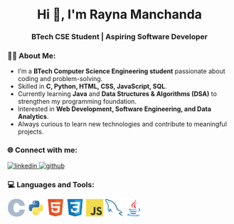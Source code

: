 <h1 align="center">Hi 👋, I'm Rayna Manchanda</h1>
<h3 align="center">BTech CSE Student | Aspiring Software Developer</h3>

### 👩‍💻 About Me:
- I’m a **BTech Computer Science Engineering student** passionate about coding and problem-solving.  
- Skilled in **C, Python, HTML, CSS, JavaScript, SQL**.  
- Currently learning **Java** and **Data Structures & Algorithms (DSA)** to strengthen my programming foundation.  
- Interested in **Web Development, Software Engineering, and Data Analytics**.  
- Always curious to learn new technologies and contribute to meaningful projects.  

### 🌐 Connect with me:
<p align="left">
<a href="www.linkedin.com/in/rayna-manchanda/" target="_blank">
  <img src="https://cdn-icons-png.flaticon.com/512/174/174857.png" alt="linkedin" height="40" width="40"/>
</a>
<a href="https://github.com/RaynaManchanda" target="_blank">
  <img src="https://cdn-icons-png.flaticon.com/512/733/733553.png" alt="github" height="40" width="40"/>
</a>
</p>

### 💻 Languages and Tools:
<p align="left"> 
  <img src="https://raw.githubusercontent.com/devicons/devicon/master/icons/c/c-original.svg" alt="c" width="40" height="40"/> 
  <img src="https://raw.githubusercontent.com/devicons/devicon/master/icons/python/python-original.svg" alt="python" width="40" height="40"/> 
  <img src="https://raw.githubusercontent.com/devicons/devicon/master/icons/html5/html5-original.svg" alt="html" width="40" height="40"/> 
  <img src="https://raw.githubusercontent.com/devicons/devicon/master/icons/css3/css3-original.svg" alt="css" width="40" height="40"/> 
  <img src="https://raw.githubusercontent.com/devicons/devicon/master/icons/javascript/javascript-original.svg" alt="javascript" width="40" height="40"/> 
  <img src="https://raw.githubusercontent.com/devicons/devicon/master/icons/mysql/mysql-original.svg" alt="mysql" width="40" height="40"/> 
  <img src="https://raw.githubusercontent.com/devicons/devicon/master/icons/java/java-original.svg" alt="java" width="40" height="40"/> 
</p>
